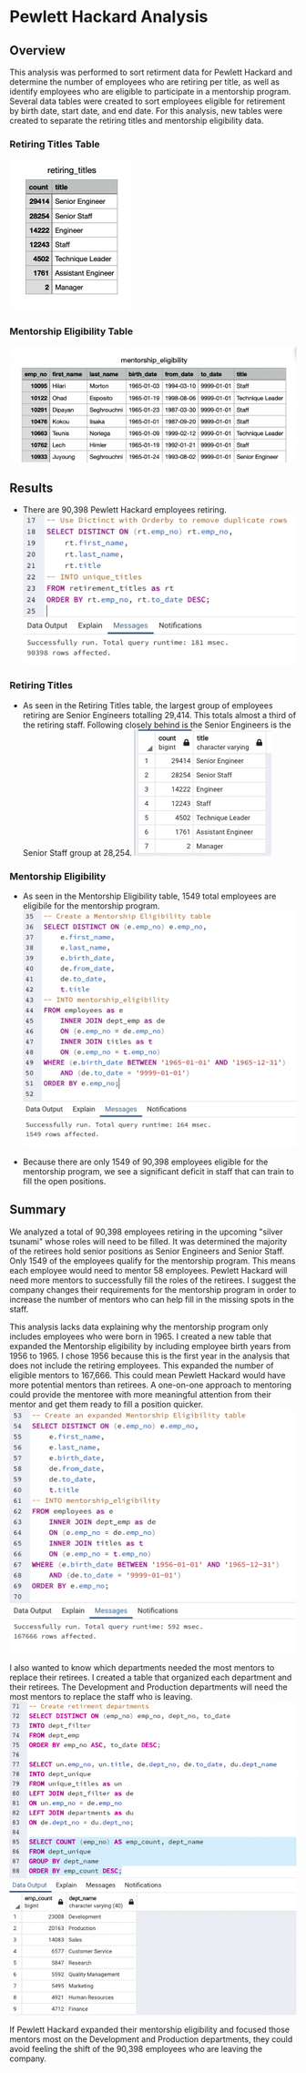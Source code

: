 # Pewlett Hackard Analysis

## Overview
This analysis was performed to sort retirment data for Pewlett Hackard and determine the number of employees who are retiring per title, as well as identify employees who are eligible to participate in a mentorship program. Several data tables were created to sort employees eligible for retirement by birth date, start date, and end date. For this analysis, new tables were created to separate the retiring titles and mentorship eligibility data.

### Retiring Titles Table
![Retiring Titles Table](https://github.com/jstearns1988/Pewlett-Hackard-Analysis/blob/main/Data/retiring%20titles%20screenshot.png)

### Mentorship Eligibility Table
![Mentorship Eligibility Table](https://github.com/jstearns1988/Pewlett-Hackard-Analysis/blob/main/Data/mentorship%20eligibility%20screenshot.png)

## Results
  - There are 90,398 Pewlett Hackard employees retiring.
![Number Retiring Employees](https://github.com/jstearns1988/Pewlett-Hackard-Analysis/blob/main/Data/Number%20of%20retiring%20employees.png)

### Retiring Titles
  - As seen in the Retiring Titles table, the largest group of employees retiring are Senior Engineers totalling 29,414. This totals almost a third of the retiring staff. Following closely behind is the Senior Engineers is the Senior Staff group at 28,254.
![Retiring Titles Table](https://github.com/jstearns1988/Pewlett-Hackard-Analysis/blob/main/Data/retiring%20titles%20table.png)
  

### Mentorship Eligibility
  - As seen in the Mentorship Eligibility table, 1549 total employees are eligibile for the mentorship program.
![Membership Eligibility Total](https://github.com/jstearns1988/Pewlett-Hackard-Analysis/blob/main/Data/mentorship%20eligibility%20total.png) 

  - Because there are only 1549 of 90,398 employees eligible for the mentorship program, we see a significant deficit in staff that can train to fill the open positions.

## Summary
We analyzed a total of 90,398 employees retiring in the upcoming "silver tsunami" whose roles will need to be filled. It was determined the majority of the retirees hold senior positions as Senior Engineers and Senior Staff. Only 1549 of the employees qualify for the mentorship program. This means each employee would need to mentor 58 employees. Pewlett Hackard will need more mentors to successfully fill the roles of the retirees. I suggest the company changes their requirements for the mentorship program in order to increase the number of mentors who can help fill in the missing spots in the staff.

This analysis lacks data explaining why the mentorship program only includes employees who were born in 1965. I created a new table that expanded the Mentorship eligibility by including employee birth years from 1956 to 1965. I chose 1956 because this is the first year in the analysis that does not include the retiring employees.
This expanded the number of eligible mentors to 167,666. This could mean Pewlett Hackard would have more potential mentors than retirees. A one-on-one approach to mentoring could provide the mentoree with more meaningful attention from their mentor and get them ready to fill a position quicker.
![Expanded Mentorship Eligibility](https://github.com/jstearns1988/Pewlett-Hackard-Analysis/blob/main/Data/Expanded%20Mentorship%20Program.png) 

I also wanted to know which departments needed the most mentors to replace their retirees. I created a table that organized each department and their retirees. The Development and Production departments will need the most mentors to replace the staff who is leaving.
![Departments](https://github.com/jstearns1988/Pewlett-Hackard-Analysis/blob/main/Data/Department%20Retiring.png) 

If Pewlett Hackard expanded their mentorship eligibility and focused those mentors most on the Development and Production departments, they could avoid feeling the shift of the 90,398 employees who are leaving the company. 

